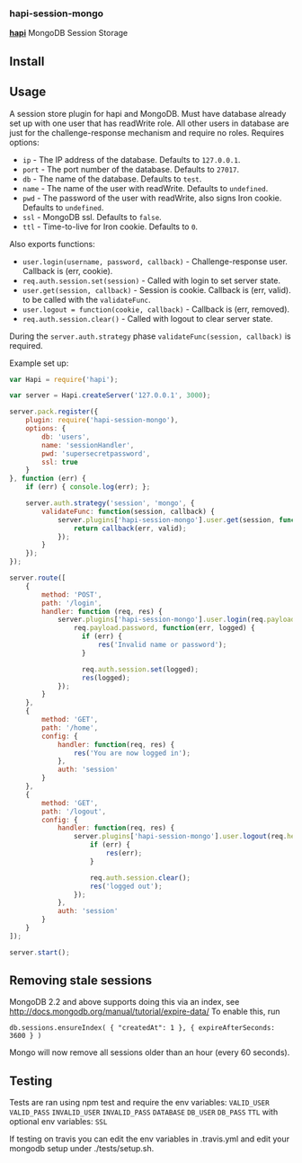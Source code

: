 ### hapi-session-mongo

[**hapi**](https://github.com/hapijs/hapi) MongoDB Session Storage

## Install

## Usage
A session store plugin for hapi and MongoDB. Must have database already set up
with one user that has readWrite role. All other users in database are just for
the challenge-response mechanism and require no roles. Requires options:
- `ip` - The IP address of the database. Defaults to `127.0.0.1`.
- `port` - The port number of the database. Defaults to `27017`.
- `db` - The name of the database. Defaults to `test`.
- `name` - The name of the user with readWrite. Defaults to `undefined`.
- `pwd` - The password of the user with readWrite, also signs Iron cookie. Defaults to `undefined`.
- `ssl` - MongoDB ssl. Defaults to `false`.
- `ttl` - Time-to-live for Iron cookie. Defaults to `0`.

Also exports functions:
- `user.login(username, password, callback)` - Challenge-response user. Callback is (err, cookie).
- `req.auth.session.set(session)` - Called with login to set server state.
- `user.get(session, callback)` - Session is cookie. Callback is (err, valid).
    to be called with the `validateFunc`.
- `user.logout = function(cookie, callback)` - Callback is (err, removed).
- `req.auth.session.clear()` - Called with logout to clear server state.

During the `server.auth.strategy` phase `validateFunc(session, callback)` is required.

Example set up:
```javascript
var Hapi = require('hapi');

var server = Hapi.createServer('127.0.0.1', 3000);

server.pack.register({
    plugin: require('hapi-session-mongo'),
    options: {
        db: 'users',
        name: 'sessionHandler',
        pwd: 'supersecretpassword',
        ssl: true
    }
}, function (err) {
    if (err) { console.log(err); };

    server.auth.strategy('session', 'mongo', {
        validateFunc: function(session, callback) {
            server.plugins['hapi-session-mongo'].user.get(session, function(err, valid) {
                return callback(err, valid);
            });
        }
    });
});

server.route([
    {
        method: 'POST',
        path: '/login',
        handler: function (req, res) {
            server.plugins['hapi-session-mongo'].user.login(req.payload.username,
                req.payload.password, function(err, logged) {
                  if (err) {
                      res('Invalid name or password');
                  }

                  req.auth.session.set(logged);
                  res(logged);
            });
        }
    },
    {
        method: 'GET',
        path: '/home',
        config: {
            handler: function(req, res) {
                res('You are now logged in');
            },
            auth: 'session'
        }
    },
    {
        method: 'GET',
        path: '/logout',
        config: {
            handler: function(req, res) {
                server.plugins['hapi-session-mongo'].user.logout(req.headers['cookie'], function(err, removed) {
                    if (err) {
                        res(err);
                    }

                    req.auth.session.clear();
                    res('logged out');
                });
            },
            auth: 'session'
        }
    }
]);

server.start();
```

## Removing stale sessions

MongoDB 2.2 and above supports doing this via an index, see http://docs.mongodb.org/manual/tutorial/expire-data/
To enable this, run

    db.sessions.ensureIndex( { "createdAt": 1 }, { expireAfterSeconds: 3600 } )

Mongo will now remove all sessions older than an hour (every 60 seconds).

## Testing

Tests are ran using npm test and require the env variables:
    `VALID_USER`
    `VALID_PASS`
    `INVALID_USER`
    `INVALID_PASS`
    `DATABASE`
    `DB_USER`
    `DB_PASS`
    `TTL`
with optional env variables:
    `SSL`

If testing on travis you can edit the env variables in .travis.yml and edit your mongodb setup under
./tests/setup.sh.
